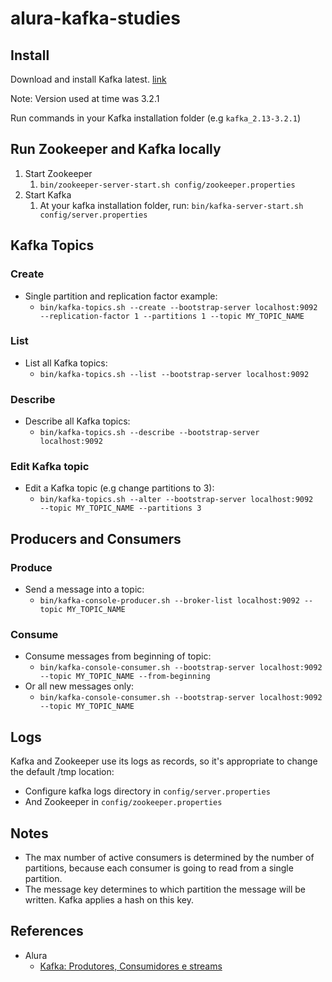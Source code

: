 # alura-kafka-studies

## Install
Download and install Kafka latest. [link](https://kafka.apache.org/downloads)

Note: Version used at time was 3.2.1

Run commands in your Kafka installation folder (e.g ```kafka_2.13-3.2.1```)

## Run Zookeeper and Kafka locally

1. Start Zookeeper
   1.  ```bin/zookeeper-server-start.sh config/zookeeper.properties```
2. Start Kafka
    1. At your kafka installation folder, run: ```bin/kafka-server-start.sh config/server.properties```

## Kafka Topics
### Create
* Single partition and replication factor example:
  * ```bin/kafka-topics.sh --create --bootstrap-server localhost:9092 --replication-factor 1 --partitions 1 --topic MY_TOPIC_NAME```

### List
* List all Kafka topics:
  * ```bin/kafka-topics.sh --list --bootstrap-server localhost:9092```

### Describe
* Describe all Kafka topics:
  * ```bin/kafka-topics.sh --describe --bootstrap-server localhost:9092```

### Edit Kafka topic
* Edit a Kafka topic (e.g change partitions to 3):
  * ```bin/kafka-topics.sh --alter --bootstrap-server localhost:9092  --topic MY_TOPIC_NAME --partitions 3```

## Producers and Consumers

### Produce
* Send a message into a topic:
    * ```bin/kafka-console-producer.sh --broker-list localhost:9092 --topic MY_TOPIC_NAME```

### Consume
* Consume messages from beginning of topic:
    * ```bin/kafka-console-consumer.sh --bootstrap-server localhost:9092 --topic MY_TOPIC_NAME --from-beginning```
* Or all new messages only:
    * ```bin/kafka-console-consumer.sh --bootstrap-server localhost:9092 --topic MY_TOPIC_NAME```

## Logs
Kafka and Zookeeper use its logs as records, so it's appropriate to change the default /tmp location:
* Configure kafka logs directory in ```config/server.properties```
* And Zookeeper in ```config/zookeeper.properties```

## Notes
* The max number of active consumers is determined by the number of partitions, because each consumer is going to read from a single partition.
* The message key determines to which partition the message will be written. Kafka applies a hash on this key.

## References

* Alura
  * [Kafka: Produtores, Consumidores e streams](https://cursos.alura.com.br/course/kafka-introducao-a-streams-em-microservicos)